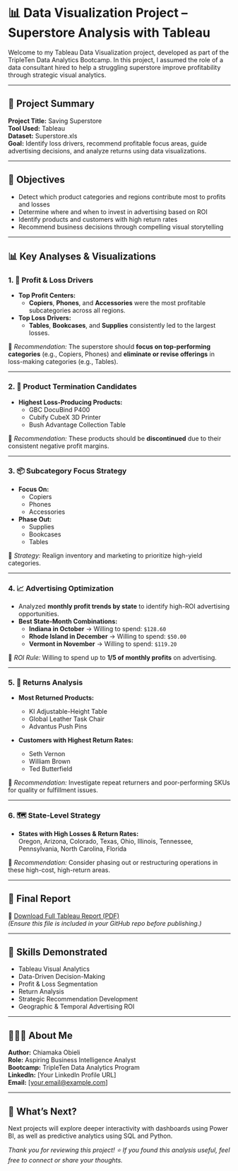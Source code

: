# 📊 Data Visualization Project – Superstore Analysis with Tableau

Welcome to my Tableau Data Visualization project, developed as part of the TripleTen Data Analytics Bootcamp. In this project, I assumed the role of a data consultant hired to help a struggling superstore improve profitability through strategic visual analytics.

---

## 🧾 Project Summary

**Project Title:** Saving Superstore  
**Tool Used:** Tableau  
**Dataset:** Superstore.xls  
**Goal:** Identify loss drivers, recommend profitable focus areas, guide advertising decisions, and analyze returns using data visualizations.

---

## 📌 Objectives

- Detect which product categories and regions contribute most to profits and losses
- Determine where and when to invest in advertising based on ROI
- Identify products and customers with high return rates
- Recommend business decisions through compelling visual storytelling

---

## 📊 Key Analyses & Visualizations

### 1. 💸 Profit & Loss Drivers

- **Top Profit Centers:**  
  - **Copiers**, **Phones**, and **Accessories** were the most profitable subcategories across all regions.
- **Top Loss Drivers:**  
  - **Tables**, **Bookcases**, and **Supplies** consistently led to the largest losses.

📌 *Recommendation:* The superstore should **focus on top-performing categories** (e.g., Copiers, Phones) and **eliminate or revise offerings** in loss-making categories (e.g., Tables).

---

### 2. 🛑 Product Termination Candidates

- **Highest Loss-Producing Products:**  
  - GBC DocuBind P400  
  - Cubify CubeX 3D Printer  
  - Bush Advantage Collection Table

📌 *Recommendation:* These products should be **discontinued** due to their consistent negative profit margins.

---

### 3. 📦 Subcategory Focus Strategy

- **Focus On:**  
  - Copiers  
  - Phones  
  - Accessories  
- **Phase Out:**  
  - Supplies  
  - Bookcases  
  - Tables

📌 *Strategy:* Realign inventory and marketing to prioritize high-yield categories.

---

### 4. 📈 Advertising Optimization

- Analyzed **monthly profit trends by state** to identify high-ROI advertising opportunities.
- **Best State-Month Combinations:**  
  - **Indiana in October** → Willing to spend: `$128.60`  
  - **Rhode Island in December** → Willing to spend: `$50.00`  
  - **Vermont in November** → Willing to spend: `$119.20`  

📌 *ROI Rule:* Willing to spend up to **1/5 of monthly profits** on advertising.

---

### 5. 🔁 Returns Analysis

- **Most Returned Products:**  
  - KI Adjustable-Height Table  
  - Global Leather Task Chair  
  - Advantus Push Pins

- **Customers with Highest Return Rates:**  
  - Seth Vernon  
  - William Brown  
  - Ted Butterfield

📌 *Recommendation:* Investigate repeat returners and poor-performing SKUs for quality or fulfillment issues.

---

### 6. 🗺 State-Level Strategy

- **States with High Losses & Return Rates:**  
  Oregon, Arizona, Colorado, Texas, Ohio, Illinois, Tennessee, Pennsylvania, North Carolina, Florida

📌 *Recommendation:* Consider phasing out or restructuring operations in these high-cost, high-return areas.

---

## 📄 Final Report

📎 [Download Full Tableau Report (PDF)](./Data%20Visualization%20with%20Tableau.pdf)  
_(Ensure this file is included in your GitHub repo before publishing.)_

---

## 🧠 Skills Demonstrated

- Tableau Visual Analytics
- Data-Driven Decision-Making
- Profit & Loss Segmentation
- Return Analysis
- Strategic Recommendation Development
- Geographic & Temporal Advertising ROI

---

## 👩🏽‍💼 About Me

**Author:** Chiamaka Obieli  
**Role:** Aspiring Business Intelligence Analyst  
**Bootcamp:** TripleTen Data Analytics Program  
**LinkedIn:** [Your LinkedIn Profile URL]  
**Email:** [your.email@example.com]

---

## 🚀 What’s Next?

Next projects will explore deeper interactivity with dashboards using Power BI, as well as predictive analytics using SQL and Python.

_Thank you for reviewing this project! ⭐ If you found this analysis useful, feel free to connect or share your thoughts._

